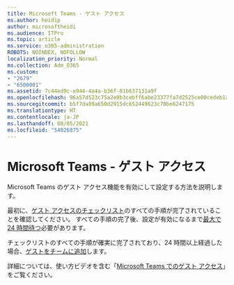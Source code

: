 ```yaml
---
title: Microsoft Teams - ゲスト アクセス
ms.author: heidip
author: microsoftheidi
ms.audience: ITPro
ms.topic: article
ms.service: o365-administration
ROBOTS: NOINDEX, NOFOLLOW
localization_priority: Normal
ms.collection: Adm_O365
ms.custom:
- "2679"
- "6500001"
ms.assetid: 7c44ed9c-e944-4a4a-b36f-81b637131a9f
ms.openlocfilehash: 96a57d523c75a2e0b3cebff6abe23377fa7d2525ce00cedeb1a16c6669255c8e
ms.sourcegitcommit: b5f7da89a650d2915dc652449623c78be6247175
ms.translationtype: HT
ms.contentlocale: ja-JP
ms.lasthandoff: 08/05/2021
ms.locfileid: "54026875"
---
```

# <a name="microsoft-teams---guest-access"></a>Microsoft Teams - ゲスト アクセス

Microsoft Teams のゲスト アクセス機能を有効にして設定する方法を説明します。  

最初に、[ゲスト アクセスのチェックリスト](https://docs.microsoft.com/microsoftteams/guest-access-checklist)のすべての手順が完了されていることを確認してください。 すべての手順の完了後、設定が有効になるまで[最大で 24 時間待つ](https://docs.microsoft.com/microsoftteams/manage-guests#guest-access-latencies)必要があります。

チェックリストのすべての手順が確実に完了されており、24 時間以上経過した場合、[ゲストをチームに追加](https://support.office.com/article/add-guests-to-a-team-in-teams-fccb4fa6-f864-4508-bdde-256e7384a14f#ID0EAABAAA=Desktop)します。

詳細については、使い方ビデオを含む「[Microsoft Teams でのゲスト アクセス](https://docs.microsoft.com/microsoftteams/guest-access)」をご覧ください。
